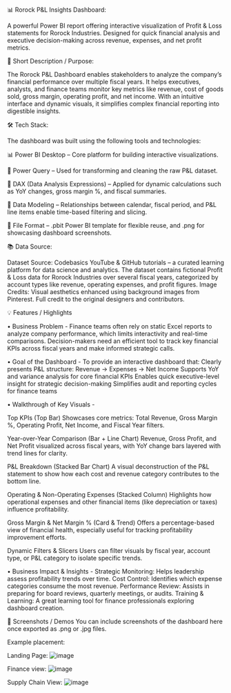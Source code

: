 📊 Rorock P&L Insights Dashboard:

A powerful Power BI report offering interactive visualization of Profit & Loss statements for Rorock Industries. Designed for quick financial analysis and executive decision-making across revenue, expenses, and net profit metrics.

📌 Short Description / Purpose:

The Rorock P&L Dashboard enables stakeholders to analyze the company’s financial performance over multiple fiscal years. It helps executives, analysts, and finance teams monitor key metrics like revenue, cost of goods sold, gross margin, operating profit, and net income. With an intuitive interface and dynamic visuals, it simplifies complex financial reporting into digestible insights.

🛠️ Tech Stack:

The dashboard was built using the following tools and technologies:

📊 Power BI Desktop – Core platform for building interactive visualizations.

📂 Power Query – Used for transforming and cleaning the raw P&L dataset.

🧠 DAX (Data Analysis Expressions) – Applied for dynamic calculations such as YoY changes, gross margin %, and fiscal summaries.

📝 Data Modeling – Relationships between calendar, fiscal period, and P&L line items enable time-based filtering and slicing.

📁 File Format – .pbit Power BI template for flexible reuse, and .png for showcasing dashboard screenshots.

📚 Data Source:

Dataset Source: Codebasics YouTube & GitHub tutorials – a curated learning platform for data science and analytics.
The dataset contains fictional Profit & Loss data for Rorock Industries over several fiscal years, categorized by account types like revenue, operating expenses, and profit figures.
Image Credits: Visual aesthetics enhanced using background images from Pinterest. Full credit to the original designers and contributors.

💡 Features / Highlights

• Business Problem -
Finance teams often rely on static Excel reports to analyze company performance, which limits interactivity and real-time comparisons. Decision-makers need an efficient tool to track key financial KPIs across fiscal years and make informed strategic calls.

• Goal of the Dashboard -
To provide an interactive dashboard that:
Clearly presents P&L structure: Revenue → Expenses → Net Income
Supports YoY and variance analysis for core financial KPIs
Enables quick executive-level insight for strategic decision-making
Simplifies audit and reporting cycles for finance teams

• Walkthrough of Key Visuals - 

Top KPIs (Top Bar)
Showcases core metrics: Total Revenue, Gross Margin %, Operating Profit, Net Income, and Fiscal Year filters.

Year-over-Year Comparison (Bar + Line Chart)
Revenue, Gross Profit, and Net Profit visualized across fiscal years, with YoY change bars layered with trend lines for clarity.

P&L Breakdown (Stacked Bar Chart)
A visual deconstruction of the P&L statement to show how each cost and revenue category contributes to the bottom line.

Operating & Non-Operating Expenses (Stacked Column)
Highlights how operational expenses and other financial items (like depreciation or taxes) influence profitability.

Gross Margin & Net Margin % (Card & Trend)
Offers a percentage-based view of financial health, especially useful for tracking profitability improvement efforts.

Dynamic Filters & Slicers
Users can filter visuals by fiscal year, account type, or P&L category to isolate specific trends.

• Business Impact & Insights - 
Strategic Monitoring: Helps leadership assess profitability trends over time.
Cost Control: Identifies which expense categories consume the most revenue.
Performance Review: Assists in preparing for board reviews, quarterly meetings, or audits.
Training & Learning: A great learning tool for finance professionals exploring dashboard creation.

📸 Screenshots / Demos
You can include screenshots of the dashboard here once exported as .png or .jpg files.

Example placement:

Landing Page:
![image](https://github.com/user-attachments/assets/a1b4f2a5-d60c-4e95-8042-69a6c13f00de)


Finance view:
![image](https://github.com/user-attachments/assets/8fe7777f-56c5-4fc7-9bd5-dea2fa844ac1)

Supply Chain View:
![image](https://github.com/user-attachments/assets/572a4b2f-d87b-4184-a60a-9c58ee5beb23)



